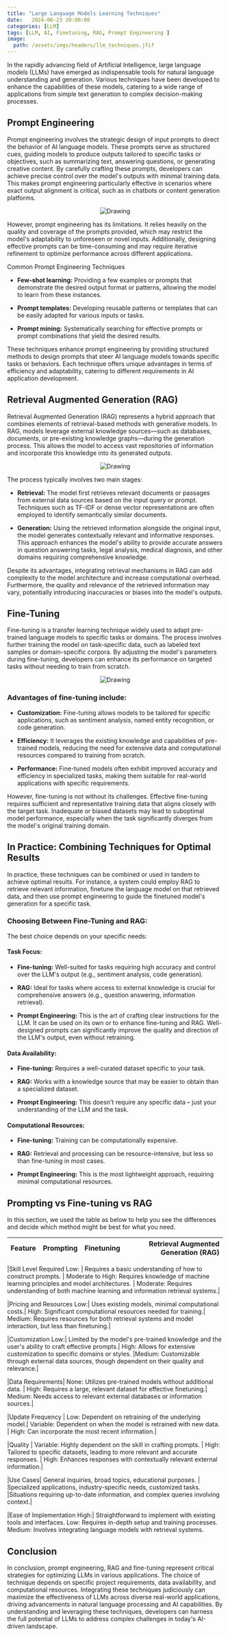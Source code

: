 ```yaml
---
title: "Large Language Models Learning Techniques"
date:   2024-06-23 20:00:00 
categories: [LLM]
tags: [LLM, AI, Finetuning, RAG, Prompt Engineering ]    
image:
  path: /assets/imgs/headers/llm_techniques.jfif
---
```



In the rapidly advancing field of Artificial Intelligence, large language models (LLMs) have emerged as indispensable tools for natural language understanding and generation. Various techniques have been developed to enhance the capabilities of these models, catering to a wide range of applications from simple text generation to complex decision-making processes.

## Prompt Engineering
Prompt engineering involves the strategic design of input prompts to direct the behavior of AI language models. These prompts serve as structured cues, guiding models to produce outputs tailored to specific tasks or objectives, such as summarizing text, answering questions, or generating creative content. By carefully crafting these prompts, developers can achieve precise control over the model's outputs with minimal training data. This makes prompt engineering particularly effective in scenarios where exact output alignment is critical, such as in chatbots or content generation platforms.

<center><img src="/assets/images/prompt-engineering.png" alt="Drawing" style="max-width: 100%; height: auto;"/></center>

However, prompt engineering has its limitations. It relies heavily on the quality and coverage of the prompts provided, which may restrict the model's adaptability to unforeseen or novel inputs. Additionally, designing effective prompts can be time-consuming and may require iterative refinement to optimize performance across different applications.

Common Prompt Engineering Techniques

- **Few-shot learning:** Providing a few examples or prompts that demonstrate the desired output format or patterns, allowing the model to learn from these instances.

- **Prompt templates:** Developing reusable patterns or templates that can be easily adapted for various inputs or tasks.

- **Prompt mining:** Systematically searching for effective prompts or prompt combinations that yield the desired results.

These techniques enhance prompt engineering by providing structured methods to design prompts that steer AI language models towards specific tasks or behaviors. Each technique offers unique advantages in terms of efficiency and adaptability, catering to different requirements in AI application development.

## Retrieval Augmented Generation (RAG)
Retrieval Augmented Generation (RAG) represents a hybrid approach that combines elements of retrieval-based methods with generative models. In RAG, models leverage external knowledge sources—such as databases, documents, or pre-existing knowledge graphs—during the generation process. This allows the model to access vast repositories of information and incorporate this knowledge into its generated outputs.

<center><img src="/assets/images/rag.png" alt="Drawing" style="max-width: 100%; height: auto;"/></center>

The process typically involves two main stages:

- **Retrieval:** The model first retrieves relevant documents or passages from external data sources based on the input query or prompt. Techniques such as TF-IDF or dense vector representations are often employed to identify semantically similar documents.

- **Generation:** Using the retrieved information alongside the original input, the model generates contextually relevant and informative responses. This approach enhances the model's ability to provide accurate answers in question answering tasks, legal analysis, medical diagnosis, and other domains requiring comprehensive knowledge.

Despite its advantages, integrating retrieval mechanisms in RAG can add complexity to the model architecture and increase computational overhead. Furthermore, the quality and relevance of the retrieved information may vary, potentially introducing inaccuracies or biases into the model's outputs.

## Fine-Tuning
Fine-tuning is a transfer learning technique widely used to adapt pre-trained language models to specific tasks or domains. The process involves further training the model on task-specific data, such as labeled text samples or domain-specific corpora. By adjusting the model's parameters during fine-tuning, developers can enhance its performance on targeted tasks without needing to train from scratch.

<center><img src="/assets/images/finetuning.png" alt="Drawing" style="max-width: 100%; height: auto;"/></center>

### Advantages of fine-tuning include:

- **Customization:** Fine-tuning allows models to be tailored for specific applications, such as sentiment analysis, named entity recognition, or code generation.

- **Efficiency:** It leverages the existing knowledge and capabilities of pre-trained models, reducing the need for extensive data and computational resources compared to training from scratch.

- **Performance:** Fine-tuned models often exhibit improved accuracy and efficiency in specialized tasks, making them suitable for real-world applications with specific requirements.

However, fine-tuning is not without its challenges. Effective fine-tuning requires sufficient and representative training data that aligns closely with the target task. Inadequate or biased datasets may lead to suboptimal model performance, especially when the task significantly diverges from the model's original training domain.

## In Practice: Combining Techniques for Optimal Results
In practice, these techniques can be combined or used in tandem to achieve optimal results. For instance, a system could employ RAG to retrieve relevant information, finetune the language model on that retrieved data, and then use prompt engineering to guide the finetuned model's generation for a specific task.

### Choosing Between Fine-Tuning and RAG:
The best choice depends on your specific needs:

#### Task Focus:

- **Fine-tuning:** Well-suited for tasks requiring high accuracy and control over the LLM's output (e.g., sentiment analysis, code generation).

- **RAG:** Ideal for tasks where access to external knowledge is crucial for comprehensive answers (e.g., question answering, information retrieval).

- **Prompt Engineering:** This is the art of crafting clear instructions for the LLM. It can be used on its own or to enhance fine-tuning and RAG. Well-designed prompts can significantly improve the quality and direction of the LLM's output, even without retraining.

#### Data Availability:

- **Fine-tuning:** Requires a well-curated dataset specific to your task.

- **RAG:** Works with a knowledge source that may be easier to obtain than a specialized dataset.

- **Prompt Engineering:** This doesn't require any specific data – just your understanding of the LLM and the task.

#### Computational Resources:

- **Fine-tuning:** Training can be computationally expensive.

- **RAG:** Retrieval and processing can be resource-intensive, but less so than fine-tuning in most cases.

- **Prompt Engineering:** This is the most lightweight approach, requiring minimal computational resources.

## Prompting vs Fine-tuning vs RAG
In this section, we used the table as below to help you see the differences and decide which method might be best for what you need.

|Feature|	Prompting	| Finetuning	| Retrieval Augmented Generation (RAG)|
|:----------|:----------|:---------:|---------:|

|Skill Level Required	Low: | Requires a basic understanding of how to construct prompts.	| Moderate to High: Requires knowledge of machine learning principles and model architectures.	| Moderate: Requires understanding of both machine learning and information retrieval systems.|

|Pricing and Resources	Low:| Uses existing models, minimal computational costs.|	High: Significant computational resources needed for training.|	Medium: Requires resources for both retrieval systems and model interaction, but less than finetuning.|

|Customization	Low:| Limited by the model's pre-trained knowledge and the user's ability to craft effective prompts.|	High: Allows for extensive customization to specific domains or styles.	|Medium: Customizable through external data sources, though dependent on their quality and relevance.|

|Data Requirements|	None: Utilizes pre-trained models without additional data.	| High: Requires a large, relevant dataset for effective finetuning.|	Medium: Needs access to relevant external databases or information sources.|

|Update Frequency	| Low: Dependent on retraining of the underlying model.|	Variable: Dependent on when the model is retrained with new data.	| High: Can incorporate the most recent information.|

|Quality |	Variable: Highly dependent on the skill in crafting prompts.	| High: Tailored to specific datasets, leading to more relevant and accurate responses.	| High: Enhances responses with contextually relevant external information.| 

|Use Cases|	General inquiries, broad topics, educational purposes.	| Specialized applications, industry-specific needs, customized tasks.	|Situations requiring up-to-date information, and complex queries involving context.|

|Ease of Implementation	High:| Straightforward to implement with existing tools and interfaces.	Low: Requires in-depth setup and training processes.	Medium: Involves integrating language models with retrieval systems.

## Conclusion
In conclusion, prompt engineering, RAG and fine-tuning represent critical strategies for optimizing LLMs in various applications. The choice of technique depends on specific project requirements, data availability, and computational resources. Integrating these techniques judiciously can maximize the effectiveness of LLMs across diverse real-world applications, driving advancements in natural language processing and AI capabilities. By understanding and leveraging these techniques, developers can harness the full potential of LLMs to address complex challenges in today's AI-driven landscape.
